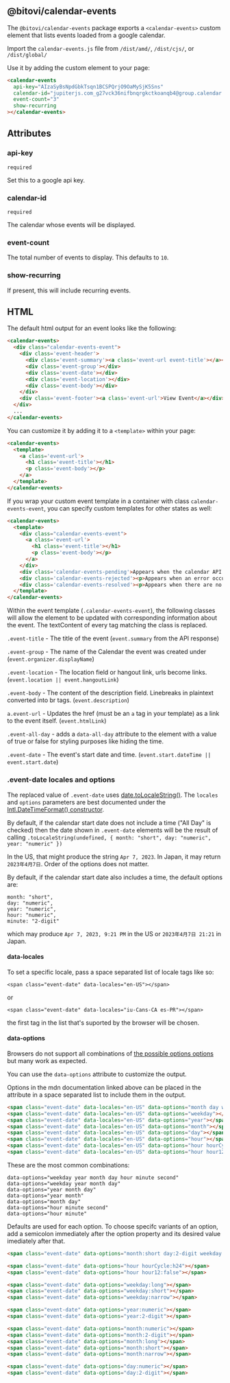 ## @bitovi/calendar-events

The `@bitovi/calendar-events` package exports a `<calendar-events>`
custom element that lists events loaded from a google calendar.

Import the `calendar-events.js` file from `/dist/amd/`, `/dist/cjs/`, or `/dist/global/`

Use it by adding the custom element to your page:

```html
<calendar-events
  api-key="AIzaSyBsNpdGbkTsqn1BCSPQrjO9OaMySjK5Sns"
  calendar-id="jupiterjs.com_g27vck36nifbnqrgkctkoanqb4@group.calendar.google.com"
  event-count="3"
  show-recurring
></calendar-events>
```

## Attributes

### api-key

`required`

Set this to a google api key.

### calendar-id

`required`

The calendar whose events will be displayed.

### event-count

The total number of events to display. This defaults to `10`.

### show-recurring

If present, this will include recurring events.


## HTML

The default html output for an event looks like the following:

```html
<calendar-events>
  <div class="calendar-events-event">
    <div class='event-header'>
      <div class='event-summary'><a class='event-url event-title'></a></div>
      <div class='event-group'></div>
      <div class='event-date'></div>
      <div class='event-location'></div>
      <div class='event-body'></div>
    </div>
    <div class='event-footer'><a class='event-url'>View Event</a></div>
  </div>
  ...
</calendar-events>
```

You can customize it by adding it to a `<template>` within your page:

```html
<calendar-events>
  <template>
    <a class='event-url'>
      <h1 class='event-title'></h1>
      <p class='event-body'></p>
    </a>
  </template>
</calendar-events>
```

If you wrap your custom event template in a container with class `calendar-events-event`, you can specify custom templates for other states as well:

```html
<calendar-events>
  <template>
    <div class="calendar-events-event">
      <a class='event-url'>
        <h1 class='event-title'></h1>
        <p class='event-body'></p>
      </a>
    </div>
    <div class='calendar-events-pending'>Appears when the calendar API is fetching</div>
    <div class='calendar-events-rejected'><p>Appears when an error occured.</p></div>
    <div class='calendar-events-resolved'><p>Appears when there are no events to display.</p></div>
  </template>
</calendar-events>
```

Within the event template (`.calendar-events-event`), the following classes will allow the element to be updated with corresponding information about the event. The textContent of every tag matching the class is replaced.

`.event-title` - The title of the event (`event.summary` from the API response)

`.event-group` - The name of the Calendar the event was created under (`event.organizer.displayName`)

`.event-location` - The location field or hangout link, urls become links. (`event.location || event.hangoutLink`)

`.event-body` - The content of the description field. Linebreaks in plaintext converted into br tags. (`event.description`)

`a.event-url` - Updates the href (must be an `a` tag in your template) as a link to the event itself. (`event.htmlLink`)

`.event-all-day` - adds a `data-all-day` attribute to the element with a value of true or false for styling purposes like hiding the time.

`.event-date` - The event's start date and time. (`event.start.dateTime || event.start.date`)

### .event-date locales and options

The replaced value of `.event-date` uses [date.toLocaleString()](https://developer.mozilla.org/en-US/docs/Web/JavaScript/Reference/Global_Objects/Date/toLocaleString). The `locales` and `options` parameters are best documented under the [Intl.DateTimeFormat() constructor](https://developer.mozilla.org/en-US/docs/Web/JavaScript/Reference/Global_Objects/Intl/DateTimeFormat/DateTimeFormat).

By default, if the calendar start date does not include a time ("All Day" is checked) then the date shown in `.event-date` elements will be the result of calling `.toLocaleString(undefined, { month: "short", day: "numeric", year: "numeric" })`

In the US, that might produce the string `Apr 7, 2023`. In Japan, it may return `2023年4月7日`. Order of the options does not matter.

By default, if the calendar start date also includes a time, the default options are:

```
month: "short",
day: "numeric",
year: "numeric",
hour: "numeric",
minute: "2-digit"
```

which may produce `Apr 7, 2023, 9:21 PM` in the US or `2023年4月7日 21:21` in Japan.

#### data-locales

To set a specific locale, pass a space separated list of locale tags like so:

`<span class="event-date" data-locales="en-US"></span>`

or

`<span class="event-date" data-locales="iu-Cans-CA es-PR"></span>`

the first tag in the list that's suported by the browser will be chosen.

#### data-options

Browsers do not support all combinations of [the possible options options](https://developer.mozilla.org/en-US/docs/Web/JavaScript/Reference/Global_Objects/Intl/DateTimeFormat/DateTimeFormat#datestyle) but many work as expected.

You can use the `data-options` attribute to customize the output.

Options in the mdn documentation linked above can be placed in the attribute in a space separated list to include them in the output.

```html
<span class="event-date" data-locales="en-US" data-options="month day weekday"></span>
<span class="event-date" data-locales="en-US" data-options="weekday"></span>
<span class="event-date" data-locales="en-US" data-options="year"></span>
<span class="event-date" data-locales="en-US" data-options="month"></span>
<span class="event-date" data-locales="en-US" data-options="day"></span>
<span class="event-date" data-locales="en-US" data-options="hour"></span>
<span class="event-date" data-locales="en-US" data-options="hour hourCycle:h24"></span>
<span class="event-date" data-locales="en-US" data-options="hour hour12:false"></span>
```

These are the most common combinations:
```
data-options="weekday year month day hour minute second"
data-options="weekday year month day"
data-options="year month day"
data-options="year month"
data-options="month day"
data-options="hour minute second"
data-options="hour minute"
```

Defaults are used for each option. To choose specifc variants of an option, add a semicolon immediately after the option property and its desired value imediately after that.

```html
<span class="event-date" data-options="month:short day:2-digit weekday:short"></span>

<span class="event-date" data-options="hour hourCycle:h24"></span>
<span class="event-date" data-options="hour hour12:false"></span>

<span class="event-date" data-options="weekday:long"></span>
<span class="event-date" data-options="weekday:short"></span>
<span class="event-date" data-options="weekday:narrow"></span>

<span class="event-date" data-options="year:numeric"></span>
<span class="event-date" data-options="year:2-digit"></span>

<span class="event-date" data-options="month:numeric"></span>
<span class="event-date" data-options="month:2-digit"></span>
<span class="event-date" data-options="month:long"></span>
<span class="event-date" data-options="month:short"></span>
<span class="event-date" data-options="month:narrow"></span>

<span class="event-date" data-options="day:numeric"></span>
<span class="event-date" data-options="day:2-digit"></span>
```
